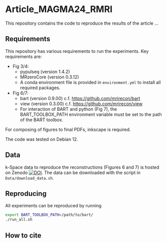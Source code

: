 # Article_MAGMA24_RMRI

This repository contains the code to reproduce the results of the article ...

## Requirements

This repository has various requirements to run the experiments. Key requirements are:
+ Fig 3/4:
  + pypulseq (version 1.4.2)
  + MRzeroCore (version 0.3.12)
  + A conda environment file is provided in `environment.yml` to install all required packages.
+ Fig 6/7:
  + bart (version 0.9.00) c.f. https://github.com/mrirecon/bart
  + view (version 0.3.00) c.f. https://github.com/mrirecon/view
  + For interaction of BART and python (Fig 7), the BART_TOOLBOX_PATH environment variable must be set to the path of the BART toolbox.

For composing of figures to final PDFs, inkscape is required.

The code was tested on Debian 12.

## Data

k-Space data to reproduce the reconstructions (Figures 6 and 7) is hosted on Zenodo [![DOI](https://zenodo.org/badge/DOI/10.5281/zenodo.14497769.svg)](https://doi.org/10.5281/zenodo.14497769).
The data can be downloaded with the script in `Data/download_data.sh`.

## Reproducing
All experiments can be reproduced by running
```bash
export BART_TOOLBOX_PATH=/path/to/bart/
./run_all.sh
```

## How to cite
